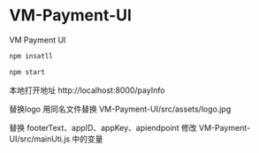 # VM-Payment-UI
VM Payment UI
``` javascript
npm insatll
```
``` javascript
npm start
```
本地打开地址
http://localhost:8000/payInfo

替换logo
用同名文件替换 VM-Payment-UI/src/assets/logo.jpg

替换 footerText、appID、appKey、apiendpoint
修改 VM-Payment-UI/src/mainUti.js 中的变量
